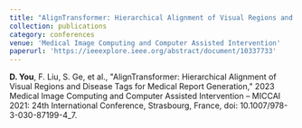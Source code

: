 ```yaml
---
title: "AlignTransformer: Hierarchical Alignment of Visual Regions and Disease Tags for Medical Report Generation."
collection: publications
category: conferences
venue: 'Medical Image Computing and Computer Assisted Intervention'
paperurl: 'https://ieeexplore.ieee.org/abstract/document/10337733'
---
```


**D. You**, F. Liu, S. Ge, et al., "AlignTransformer: Hierarchical Alignment of Visual Regions and Disease Tags for Medical Report Generation," 2023 Medical Image Computing and Computer Assisted Intervention – MICCAI 2021: 24th International Conference, Strasbourg, France, doi: 10.1007/978-3-030-87199-4_7. 



